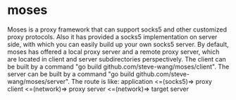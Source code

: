 moses
=====

Moses is a proxy framework that can support socks5 and other customized proxy protocols.
Also it has provided a socks5 implementation on server side, with which you can easily build up your own socks5 server.
By default, moses has offered a local proxy server and a remote proxy server, which are located in client and server subdirectories perspectively.
The client can be built by a command "go build github.com/steve-wang/moses/client".
The server can be built by a command "go build github.com/steve-wang/moses/server".
The route is like:
application <=(socks5)=> proxy client <=(network)=> proxy server <=(network)=> target server
